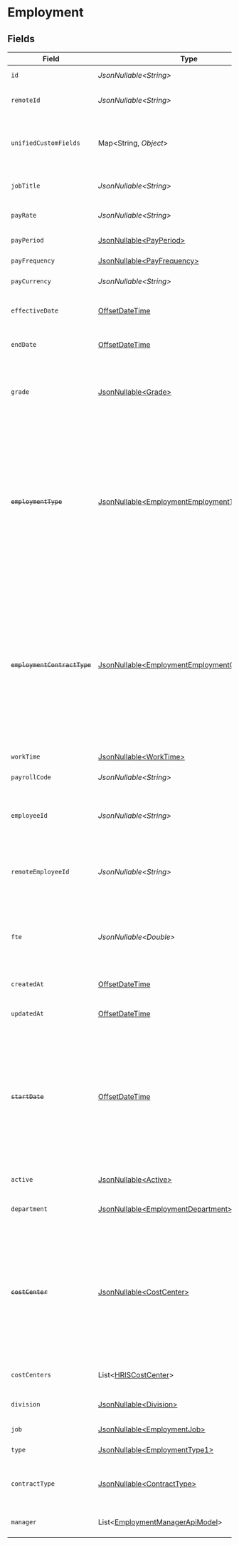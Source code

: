 # Employment


## Fields

| Field                                                                                                                                                                                   | Type                                                                                                                                                                                    | Required                                                                                                                                                                                | Description                                                                                                                                                                             | Example                                                                                                                                                                                 |
| --------------------------------------------------------------------------------------------------------------------------------------------------------------------------------------- | --------------------------------------------------------------------------------------------------------------------------------------------------------------------------------------- | --------------------------------------------------------------------------------------------------------------------------------------------------------------------------------------- | --------------------------------------------------------------------------------------------------------------------------------------------------------------------------------------- | --------------------------------------------------------------------------------------------------------------------------------------------------------------------------------------- |
| `id`                                                                                                                                                                                    | *JsonNullable\<String>*                                                                                                                                                                 | :heavy_minus_sign:                                                                                                                                                                      | Unique identifier                                                                                                                                                                       | 8187e5da-dc77-475e-9949-af0f1fa4e4e3                                                                                                                                                    |
| `remoteId`                                                                                                                                                                              | *JsonNullable\<String>*                                                                                                                                                                 | :heavy_minus_sign:                                                                                                                                                                      | Provider's unique identifier                                                                                                                                                            | 8187e5da-dc77-475e-9949-af0f1fa4e4e3                                                                                                                                                    |
| `unifiedCustomFields`                                                                                                                                                                   | Map\<String, *Object*>                                                                                                                                                                  | :heavy_minus_sign:                                                                                                                                                                      | Custom Unified Fields configured in your StackOne project                                                                                                                               | {<br/>"my_project_custom_field_1": "REF-1236",<br/>"my_project_custom_field_2": "some other value"<br/>}                                                                                |
| `jobTitle`                                                                                                                                                                              | *JsonNullable\<String>*                                                                                                                                                                 | :heavy_minus_sign:                                                                                                                                                                      | The job title of the employee                                                                                                                                                           | Software Engineer                                                                                                                                                                       |
| `payRate`                                                                                                                                                                               | *JsonNullable\<String>*                                                                                                                                                                 | :heavy_minus_sign:                                                                                                                                                                      | The pay rate for the employee                                                                                                                                                           | 40.00                                                                                                                                                                                   |
| `payPeriod`                                                                                                                                                                             | [JsonNullable\<PayPeriod>](../../models/components/PayPeriod.md)                                                                                                                        | :heavy_minus_sign:                                                                                                                                                                      | The pay period                                                                                                                                                                          | monthly                                                                                                                                                                                 |
| `payFrequency`                                                                                                                                                                          | [JsonNullable\<PayFrequency>](../../models/components/PayFrequency.md)                                                                                                                  | :heavy_minus_sign:                                                                                                                                                                      | The pay frequency                                                                                                                                                                       | hourly                                                                                                                                                                                  |
| `payCurrency`                                                                                                                                                                           | *JsonNullable\<String>*                                                                                                                                                                 | :heavy_minus_sign:                                                                                                                                                                      | The currency used for pay                                                                                                                                                               | USD                                                                                                                                                                                     |
| `effectiveDate`                                                                                                                                                                         | [OffsetDateTime](https://docs.oracle.com/javase/8/docs/api/java/time/OffsetDateTime.html)                                                                                               | :heavy_minus_sign:                                                                                                                                                                      | The effective date of the employment contract                                                                                                                                           | 2021-01-01T01:01:01.000Z                                                                                                                                                                |
| `endDate`                                                                                                                                                                               | [OffsetDateTime](https://docs.oracle.com/javase/8/docs/api/java/time/OffsetDateTime.html)                                                                                               | :heavy_minus_sign:                                                                                                                                                                      | The end date of employment                                                                                                                                                              | 2021-01-01T01:01:01.000Z                                                                                                                                                                |
| `grade`                                                                                                                                                                                 | [JsonNullable\<Grade>](../../models/components/Grade.md)                                                                                                                                | :heavy_minus_sign:                                                                                                                                                                      | Represents the employee’s position within the organizational hierarchy.                                                                                                                 |                                                                                                                                                                                         |
| ~~`employmentType`~~                                                                                                                                                                    | [JsonNullable\<EmploymentEmploymentType>](../../models/components/EmploymentEmploymentType.md)                                                                                          | :heavy_minus_sign:                                                                                                                                                                      | : warning: ** DEPRECATED **: This will be removed in a future release, please migrate away from it as soon as possible.<br/><br/>The type of employment (e.g., contractor, permanent)   | permanent                                                                                                                                                                               |
| ~~`employmentContractType`~~                                                                                                                                                            | [JsonNullable\<EmploymentEmploymentContractType>](../../models/components/EmploymentEmploymentContractType.md)                                                                          | :heavy_minus_sign:                                                                                                                                                                      | : warning: ** DEPRECATED **: This will be removed in a future release, please migrate away from it as soon as possible.<br/><br/>The employment work schedule type (e.g., full-time, part-time) | full_time                                                                                                                                                                               |
| `workTime`                                                                                                                                                                              | [JsonNullable\<WorkTime>](../../models/components/WorkTime.md)                                                                                                                          | :heavy_minus_sign:                                                                                                                                                                      | N/A                                                                                                                                                                                     |                                                                                                                                                                                         |
| `payrollCode`                                                                                                                                                                           | *JsonNullable\<String>*                                                                                                                                                                 | :heavy_minus_sign:                                                                                                                                                                      | The payroll code of the employee                                                                                                                                                        | PC1                                                                                                                                                                                     |
| `employeeId`                                                                                                                                                                            | *JsonNullable\<String>*                                                                                                                                                                 | :heavy_minus_sign:                                                                                                                                                                      | The employee ID associated with this employment                                                                                                                                         | 1687-3                                                                                                                                                                                  |
| `remoteEmployeeId`                                                                                                                                                                      | *JsonNullable\<String>*                                                                                                                                                                 | :heavy_minus_sign:                                                                                                                                                                      | Provider's unique identifier of the employee associated with this employment                                                                                                            | e3cb75bf-aa84-466e-a6c1-b8322b257a48                                                                                                                                                    |
| `fte`                                                                                                                                                                                   | *JsonNullable\<Double>*                                                                                                                                                                 | :heavy_minus_sign:                                                                                                                                                                      | the employee's working percentage relative to a full-time employee                                                                                                                      | 1                                                                                                                                                                                       |
| `createdAt`                                                                                                                                                                             | [OffsetDateTime](https://docs.oracle.com/javase/8/docs/api/java/time/OffsetDateTime.html)                                                                                               | :heavy_minus_sign:                                                                                                                                                                      | The created_at date                                                                                                                                                                     | 2021-01-01T01:01:01.000Z                                                                                                                                                                |
| `updatedAt`                                                                                                                                                                             | [OffsetDateTime](https://docs.oracle.com/javase/8/docs/api/java/time/OffsetDateTime.html)                                                                                               | :heavy_minus_sign:                                                                                                                                                                      | The updated_at date                                                                                                                                                                     | 2021-01-01T01:01:01.000Z                                                                                                                                                                |
| ~~`startDate`~~                                                                                                                                                                         | [OffsetDateTime](https://docs.oracle.com/javase/8/docs/api/java/time/OffsetDateTime.html)                                                                                               | :heavy_minus_sign:                                                                                                                                                                      | : warning: ** DEPRECATED **: This will be removed in a future release, please migrate away from it as soon as possible.<br/><br/>The start_date of employment                           | 2021-01-01T01:01:01.000Z                                                                                                                                                                |
| `active`                                                                                                                                                                                | [JsonNullable\<Active>](../../models/components/Active.md)                                                                                                                              | :heavy_minus_sign:                                                                                                                                                                      | The employment active status                                                                                                                                                            | true                                                                                                                                                                                    |
| `department`                                                                                                                                                                            | [JsonNullable\<EmploymentDepartment>](../../models/components/EmploymentDepartment.md)                                                                                                  | :heavy_minus_sign:                                                                                                                                                                      | The employee department                                                                                                                                                                 |                                                                                                                                                                                         |
| ~~`costCenter`~~                                                                                                                                                                        | [JsonNullable\<CostCenter>](../../models/components/CostCenter.md)                                                                                                                      | :heavy_minus_sign:                                                                                                                                                                      | : warning: ** DEPRECATED **: This will be removed in a future release, please migrate away from it as soon as possible.<br/><br/>The employee cost_center                               |                                                                                                                                                                                         |
| `costCenters`                                                                                                                                                                           | List\<[HRISCostCenter](../../models/components/HRISCostCenter.md)>                                                                                                                      | :heavy_minus_sign:                                                                                                                                                                      | The employee cost_centers                                                                                                                                                               |                                                                                                                                                                                         |
| `division`                                                                                                                                                                              | [JsonNullable\<Division>](../../models/components/Division.md)                                                                                                                          | :heavy_minus_sign:                                                                                                                                                                      | The employee division                                                                                                                                                                   |                                                                                                                                                                                         |
| `job`                                                                                                                                                                                   | [JsonNullable\<EmploymentJob>](../../models/components/EmploymentJob.md)                                                                                                                | :heavy_minus_sign:                                                                                                                                                                      | The job of employee                                                                                                                                                                     |                                                                                                                                                                                         |
| `type`                                                                                                                                                                                  | [JsonNullable\<EmploymentType1>](../../models/components/EmploymentType1.md)                                                                                                            | :heavy_minus_sign:                                                                                                                                                                      | The type of employment                                                                                                                                                                  |                                                                                                                                                                                         |
| `contractType`                                                                                                                                                                          | [JsonNullable\<ContractType>](../../models/components/ContractType.md)                                                                                                                  | :heavy_minus_sign:                                                                                                                                                                      | The employment work schedule type                                                                                                                                                       |                                                                                                                                                                                         |
| `manager`                                                                                                                                                                               | List\<[EmploymentManagerApiModel](../../models/components/EmploymentManagerApiModel.md)>                                                                                                | :heavy_minus_sign:                                                                                                                                                                      | The employee manager                                                                                                                                                                    |                                                                                                                                                                                         |